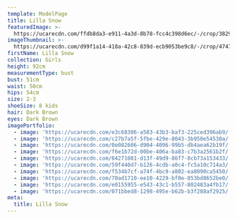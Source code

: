 ```yaml
---
template: ModelPage
title: Lilla Snow
featuredImage: >-
  https://ucarecdn.com/ffdb8da3-e911-4a3d-8b78-fcc4c398d6ec/-/crop/3829x1586/0,826/-/preview/
imageThumbnail: >-
  https://ucarecdn.com/d99f1a14-418a-42c8-839d-ecb9053be9c8/-/crop/4747x6860/714,477/-/preview/
firstName: Lilla Snow
collection: Girls
height: 92cm
measurementType: bust
bust: 51cm
waist: 50cm
hips: 54cm
size: 2-3
shoeSize: 8 kids
hair: Dark Brown
eyes: Dark Brown
imagePortfolio:
  - image: 'https://ucarecdn.com/e3c68306-a583-43b3-baf3-225ced396ab9/'
  - image: 'https://ucarecdn.com/c27b7a5f-5fbe-429e-8043-3b950e54530a/'
  - image: 'https://ucarecdn.com/0e082606-d904-4096-99b5-db4aea62b19f/'
  - image: 'https://ucarecdn.com/f6e1b72d-00be-406a-ba83-c7b3a2561b2f/'
  - image: 'https://ucarecdn.com/04271081-d13f-49d9-86f7-8cb73a153433/'
  - image: 'https://ucarecdn.com/59f440d7-b126-4cdb-a0c4-fc5a10c714a3/'
  - image: 'https://ucarecdn.com/f534b7cf-a74f-4bc9-a802-ea8090ca5450/'
  - image: 'https://ucarecdn.com/70ad1710-ee10-4229-bf0e-853bd8652be0/'
  - image: 'https://ucarecdn.com/e0155955-e543-43c1-b557-802483a4fb17/'
  - image: 'https://ucarecdn.com/071bbed8-1298-495e-b62b-b3f288af2925/'
meta:
  title: Lilla Snow
---
```


